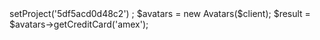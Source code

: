 <?php

use Appwrite\Client;
use Appwrite\Services\Avatars;

$client = new Client();

$client
    ->setProject('5df5acd0d48c2')
;

$avatars = new Avatars($client);

$result = $avatars->getCreditCard('amex');
